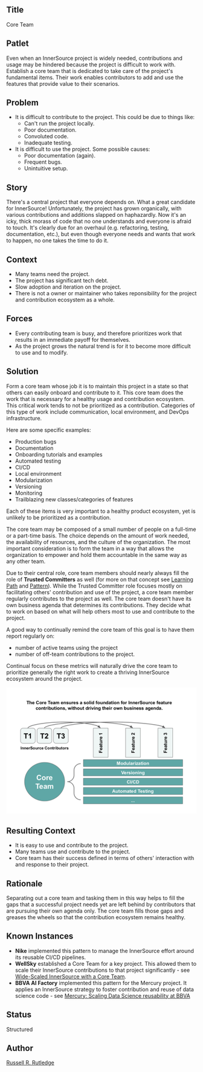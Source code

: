## Title

Core Team

## Patlet

Even when an InnerSource project is widely needed, contributions and usage may be hindered because the project is difficult to work with.
Establish a core team that is dedicated to take care of the project's fundamental items.
Their work enables contributors to add and use the features that provide value to their scenarios.

## Problem

* It is difficult to contribute to the project.
This could be due to things like:
  * Can't run the project locally.
  * Poor documentation.
  * Convoluted code.
  * Inadequate testing.
* It is difficult to use the project.
Some possible causes:
  * Poor documentation (again).
  * Frequent bugs.
  * Unintuitive setup.

## Story

There's a central project that everyone depends on.
What a great candidate for InnerSource!
Unfortunately, the project has grown organically, with various contributions and additions slapped on haphazardly.
Now it's an icky, thick morass of code that no one understands and everyone is afraid to touch.
It's clearly due for an overhaul (e.g. refactoring, testing, documentation, etc.), but even though everyone needs and wants that work to happen, no one takes the time to do it.

## Context

* Many teams need the project.
* The project has significant tech debt.
* Slow adoption and iteration on the project.
* There is not a owner or maintainer who takes reponsibility for the project and contribution ecosystem as a whole.

## Forces

* Every contributing team is busy, and therefore prioritizes work that results in an immediate payoff for themselves.
* As the project grows the natural trend is for it to become more difficult to use and to modify.

## Solution

Form a core team whose job it is to maintain this project in a state so that others can easily onboard and contribute to it.
This core team does the work that is necessary for a healthy usage and contribution ecosystem.
This critical work tends to not be prioritized as a contribution.
Categories of this type of work include communication, local environment, and DevOps infrastructure.

Here are some specific examples:

* Production bugs
* Documentation
* Onboarding tutorials and examples
* Automated testing
* CI/CD
* Local environment
* Modularization
* Versioning
* Monitoring
* Trailblazing new classes/categories of features

Each of these items is very important to a healthy product ecosystem, yet is unlikely to be prioritized as a contribution.

The core team may be composed of a small number of people on a full-time or a part-time basis.
The choice depends on the amount of work needed, the availability of resources, and the culture of the organization.
The most important consideration is to form the team in a way that allows the organization to empower and hold them accountable in the same way as any other team.

Due to their central role, core team members should nearly always fill the role of **Trusted Committers** as well (for more on that concept see [Learning Path][tc-learning-path] and [Pattern][tc-pattern]).
While the Trusted Committer role focuses mostly on facilitating others' contribution and use of the project, a core team member regularly contributes to the project as well.
The core team doesn't have its own business agenda that determines its contributions.
They decide what to work on based on what will help others most to use and contribute to the project.

A good way to continually remind the core team of this goal is to have them report regularly on:

* number of active teams using the project
* number of off-team contributions to the project.

Continual focus on these metrics will naturally drive the core team to prioritize generally the right work to create a thriving InnerSource ecosystem around the project.

![Responsibilities of Core Team and InnerSource Contributors](../../assets/img/core-team.png)

## Resulting Context

* It is easy to use and contribute to the project.
* Many teams use and contribute to the project.
* Core team has their success defined in terms of others' interaction with and response to their project.

## Rationale

Separating out a core team and tasking them in this way helps to fill the gaps that a successful project needs yet are left behind by contributors that are pursuing their own agenda only.
The core team fills those gaps and greases the wheels so that the contribution ecosystem remains healthy.

## Known Instances

* **Nike** implemented this pattern to manage the InnerSource effort around its reusable CI/CD pipelines.
* **WellSky** established a Core Team for a key project. This allowed them to scale their InnerSource contributions to that project significantly - see [Wide-Scaled InnerSource with a Core Team](https://www.youtube.com/watch?v=kgxexjYdhIc).
* **BBVA AI Factory** implemented this pattern for the Mercury project. It applies an InnerSource strategy to foster contribution and reuse of data science code - see [Mercury: Scaling Data Science reusability at BBVA](https://www.bbvaaifactory.com/mercury-acelerando-la-reutilizacion-en-ciencia-de-datos-dentro-de-bbva/)

## Status

Structured

## Author

[Russell R. Rutledge](https://github.com/rrrutledge)

[tc-learning-path]: https://innersourcecommons.org/learn/learning-path/trusted-committer/
[tc-pattern]: ../2-structured/trusted-committer.md
